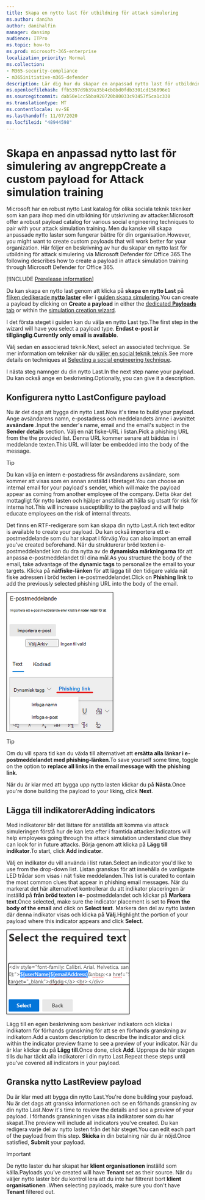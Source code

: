 ```yaml
---
title: Skapa en nytto last för utbildning för attack simulering
ms.author: daniha
author: danihalfin
manager: dansimp
audience: ITPro
ms.topic: how-to
ms.prod: microsoft-365-enterprise
localization_priority: Normal
ms.collection:
- M365-security-compliance
- m365initiative-m365-defender
description: Lär dig hur du skapar en anpassad nytto last för utbildning för attack simulering i Microsoft Defender för Office 365.
ms.openlocfilehash: ffb5397d9b39a35b4cb8bd0fdb3301cd156896e1
ms.sourcegitcommit: dab50e1cc5bba920720b80033c93457f5ca1c330
ms.translationtype: MT
ms.contentlocale: sv-SE
ms.lasthandoff: 11/07/2020
ms.locfileid: "48944598"
---
```

# <a name="create-a-custom-payload-for-attack-simulation-training"></a><span data-ttu-id="1399e-103">Skapa en anpassad nytto last för simulering av angrepp</span><span class="sxs-lookup"><span data-stu-id="1399e-103">Create a custom payload for Attack simulation training</span></span>

<span data-ttu-id="1399e-104">Microsoft har en robust nytto Last katalog för olika sociala teknik tekniker som kan para ihop med din utbildning för utskrivning av attacker.</span><span class="sxs-lookup"><span data-stu-id="1399e-104">Microsoft offer a robust payload catalog for various social engineering techniques to pair with your attack simulation training.</span></span> <span data-ttu-id="1399e-105">Men du kanske vill skapa anpassade nytto laster som fungerar bättre för din organisation.</span><span class="sxs-lookup"><span data-stu-id="1399e-105">However, you might want to create custom payloads that will work better for your organization.</span></span> <span data-ttu-id="1399e-106">Här följer en beskrivning av hur du skapar en nytto last för utbildning för attack simulering via Microsoft Defender för Office 365.</span><span class="sxs-lookup"><span data-stu-id="1399e-106">The following describes how to create a payload in attack simulation training through Microsoft Defender for Office 365.</span></span>

[!INCLUDE [Prerelease information](../includes/prerelease.md)]

<span data-ttu-id="1399e-107">Du kan skapa en nytto last genom att klicka på **skapa en nytto Last** på [fliken dedikerade **nytto laster**](https://security.microsoft.com/attacksimulator?viewid=payload) eller i [guiden skapa simulering](attack-simulation-training.md#selecting-a-payload).</span><span class="sxs-lookup"><span data-stu-id="1399e-107">You can create a payload by clicking on **Create a payload** in either the [dedicated **Payloads** tab](https://security.microsoft.com/attacksimulator?viewid=payload) or within the [simulation creation wizard](attack-simulation-training.md#selecting-a-payload).</span></span>

<span data-ttu-id="1399e-108">I det första steget i guiden kan du välja en nytto Last typ.</span><span class="sxs-lookup"><span data-stu-id="1399e-108">The first step in the wizard will have you select a payload type.</span></span> <span data-ttu-id="1399e-109">**Endast e-post är tillgänglig**.</span><span class="sxs-lookup"><span data-stu-id="1399e-109">**Currently only email is available**.</span></span>

<span data-ttu-id="1399e-110">Välj sedan en associerad teknik.</span><span class="sxs-lookup"><span data-stu-id="1399e-110">Next, select an associated technique.</span></span> <span data-ttu-id="1399e-111">Se mer information om tekniker när du [väljer en social teknik teknik](attack-simulation-training.md#selecting-a-social-engineering-technique).</span><span class="sxs-lookup"><span data-stu-id="1399e-111">See more details on techniques at [Selecting a social engineering technique](attack-simulation-training.md#selecting-a-social-engineering-technique).</span></span>

<span data-ttu-id="1399e-112">I nästa steg namnger du din nytto Last.</span><span class="sxs-lookup"><span data-stu-id="1399e-112">In the next step name your payload.</span></span> <span data-ttu-id="1399e-113">Du kan också ange en beskrivning.</span><span class="sxs-lookup"><span data-stu-id="1399e-113">Optionally, you can give it a description.</span></span>

## <a name="configure-payload"></a><span data-ttu-id="1399e-114">Konfigurera nytto Last</span><span class="sxs-lookup"><span data-stu-id="1399e-114">Configure payload</span></span>

<span data-ttu-id="1399e-115">Nu är det dags att bygga din nytto Last.</span><span class="sxs-lookup"><span data-stu-id="1399e-115">Now it's time to build your payload.</span></span> <span data-ttu-id="1399e-116">Ange avsändarens namn, e-postadress och meddelandets ämne i avsnittet **avsändare** .</span><span class="sxs-lookup"><span data-stu-id="1399e-116">Input the sender's name, email and the email's subject in the **Sender details** section.</span></span> <span data-ttu-id="1399e-117">Välj en nät fiske-URL i listan.</span><span class="sxs-lookup"><span data-stu-id="1399e-117">Pick a phishing URL from the the provided list.</span></span> <span data-ttu-id="1399e-118">Denna URL kommer senare att bäddas in i meddelande texten.</span><span class="sxs-lookup"><span data-stu-id="1399e-118">This URL will later be embedded into the body of the message.</span></span>

> [!TIP]
> <span data-ttu-id="1399e-119">Du kan välja en intern e-postadress för avsändarens avsändare, som kommer att visas som en annan anställd i företaget.</span><span class="sxs-lookup"><span data-stu-id="1399e-119">You can choose an internal email for your payload's sender, which will make the payload appear as coming from another employee of the company.</span></span> <span data-ttu-id="1399e-120">Detta ökar det mottagligt för nytto lasten och hjälper anställda att hålla sig utsatt för risk för interna hot.</span><span class="sxs-lookup"><span data-stu-id="1399e-120">This will increase susceptibility to the payload and will help educate employees on the risk of internal threats.</span></span>

<span data-ttu-id="1399e-121">Det finns en RTF-redigerare som kan skapa din nytto Last.</span><span class="sxs-lookup"><span data-stu-id="1399e-121">A rich text editor is available to create your payload.</span></span> <span data-ttu-id="1399e-122">Du kan också importera ett e-postmeddelande som du har skapat i förväg.</span><span class="sxs-lookup"><span data-stu-id="1399e-122">You can also import an email you've created beforehand.</span></span> <span data-ttu-id="1399e-123">När du strukturerar bröd texten i e-postmeddelandet kan du dra nytta av de **dynamiska märkningarna** för att anpassa e-postmeddelandet till dina mål.</span><span class="sxs-lookup"><span data-stu-id="1399e-123">As you structure the body of the email, take advantage of the **dynamic tags** to personalize the email to your targets.</span></span> <span data-ttu-id="1399e-124">Klicka på **nätfiske-länken** för att lägga till den tidigare valda nät fiske adressen i bröd texten i e-postmeddelandet.</span><span class="sxs-lookup"><span data-stu-id="1399e-124">Click on **Phishing link** to add the previously selected phishing URL into the body of the email.</span></span>

![Phishing-länk och dynamiska Taggar markerade i nytto last för Microsoft Defender för Office 365](../../media/attack-sim-preview-payload-email-body.png)

> [!TIP]
> <span data-ttu-id="1399e-126">Om du vill spara tid kan du växla till alternativet att **ersätta alla länkar i e-postmeddelandet med phishing-länken**.</span><span class="sxs-lookup"><span data-stu-id="1399e-126">To save yourself some time, toggle on the option to **replace all links in the email message with the phishing link**.</span></span>

<span data-ttu-id="1399e-127">När du är klar med att bygga upp nytto lasten klickar du på **Nästa**.</span><span class="sxs-lookup"><span data-stu-id="1399e-127">Once you're done building the payload to your liking, click **Next**.</span></span>

## <a name="adding-indicators"></a><span data-ttu-id="1399e-128">Lägga till indikatorer</span><span class="sxs-lookup"><span data-stu-id="1399e-128">Adding indicators</span></span>

<span data-ttu-id="1399e-129">Med indikatorer blir det lättare för anställda att komma via attack simuleringen förstå hur de kan leta efter i framtida attacker.</span><span class="sxs-lookup"><span data-stu-id="1399e-129">Indicators will help employees going through the attack simulation understand clue they can look for in future attacks.</span></span> <span data-ttu-id="1399e-130">Börja genom att klicka på **Lägg till indikator**.</span><span class="sxs-lookup"><span data-stu-id="1399e-130">To start, click **Add indicator**.</span></span>

<span data-ttu-id="1399e-131">Välj en indikator du vill använda i list rutan.</span><span class="sxs-lookup"><span data-stu-id="1399e-131">Select an indicator you'd like to use from the drop-down list.</span></span> <span data-ttu-id="1399e-132">Listan granskas för att innehålla de vanligaste LED trådar som visas i nät fiske meddelanden.</span><span class="sxs-lookup"><span data-stu-id="1399e-132">This list is curated to contain the most common clues that appear in phishing email messages.</span></span> <span data-ttu-id="1399e-133">När du markerat det här alternativet kontrollerar du att indikator placeringen är inställd på **från bröd texten i e-** postmeddelandet och klickar på **Markera text**.</span><span class="sxs-lookup"><span data-stu-id="1399e-133">Once selected, make sure the indicator placement is set to **From the body of the email** and click on **Select text**.</span></span> <span data-ttu-id="1399e-134">Markera den del av nytto lasten där denna indikator visas och klicka på **Välj**.</span><span class="sxs-lookup"><span data-stu-id="1399e-134">Highlight the portion of your payload where this indicator appears and click **Select**.</span></span>

![Markerad text i meddelande texten för att lägga till en symbol i utbildning för attack simulering](../../media/attack-sim-preview-select-text.png)

<span data-ttu-id="1399e-136">Lägg till en egen beskrivning som beskriver indikatorn och klicka i indikatorn för förhands granskning för att se en förhands granskning av indikatorn.</span><span class="sxs-lookup"><span data-stu-id="1399e-136">Add a custom description to describe the indicator and click within the indicator preview frame to see a preview of your indicator.</span></span> <span data-ttu-id="1399e-137">När du är klar klickar du på **Lägg till**.</span><span class="sxs-lookup"><span data-stu-id="1399e-137">Once done, click **Add**.</span></span> <span data-ttu-id="1399e-138">Upprepa de här stegen tills du har täckt alla indikatorer i din nytto Last.</span><span class="sxs-lookup"><span data-stu-id="1399e-138">Repeat these steps until you've covered all indicators in your payload.</span></span>

## <a name="review-payload"></a><span data-ttu-id="1399e-139">Granska nytto Last</span><span class="sxs-lookup"><span data-stu-id="1399e-139">Review payload</span></span>

<span data-ttu-id="1399e-140">Du är klar med att bygga din nytto Last.</span><span class="sxs-lookup"><span data-stu-id="1399e-140">You're done building your payload.</span></span> <span data-ttu-id="1399e-141">Nu är det dags att granska informationen och se en förhands granskning av din nytto Last.</span><span class="sxs-lookup"><span data-stu-id="1399e-141">Now it's time to review the details and see a preview of your payload.</span></span> <span data-ttu-id="1399e-142">I förhands granskningen visas alla indikatorer som du har skapat.</span><span class="sxs-lookup"><span data-stu-id="1399e-142">The preview will include all indicators you've created.</span></span> <span data-ttu-id="1399e-143">Du kan redigera varje del av nytto lasten från det här steget.</span><span class="sxs-lookup"><span data-stu-id="1399e-143">You can edit each part of the payload from this step.</span></span> <span data-ttu-id="1399e-144">**Skicka** in din betalning när du är nöjd.</span><span class="sxs-lookup"><span data-stu-id="1399e-144">Once satisfied, **Submit** your payload.</span></span> 

> [!IMPORTANT]
> <span data-ttu-id="1399e-145">De nytto laster du har skapat har **klient organisationen** inställd som källa.</span><span class="sxs-lookup"><span data-stu-id="1399e-145">Payloads you've created will have **Tenant** set as their source.</span></span> <span data-ttu-id="1399e-146">När du väljer nytto laster bör du kontrol lera att du inte har filtrerat bort **klient organisationen** .</span><span class="sxs-lookup"><span data-stu-id="1399e-146">When selecting payloads, make sure you don't have **Tenant** filtered out.</span></span>